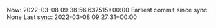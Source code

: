 Now: 2022-03-08 09:38:56.637515+00:00 Earliest commit since sync: None Last sync: 2022-03-08 09:27:31+00:00
